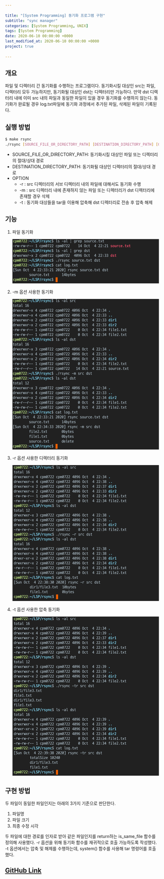 ```yaml
---

title: "[System Programming] 동기화 프로그램 구현"
subtitle: "sync manager"
categories: [System Programming, UNIX]
tags: [System Programming]
date: 2020-06-10 00:00:00 +0000
last_modified_at: 2020-06-10 00:00:00 +0000
project: true

---
```


## 개요

파일 및 디렉터리 간 동기화를 수행하는 프로그램이다. 동기화시킬 대상인 src는 파일, 디렉터리 모두 가능하지만, 동기화될 대상인 dst는 디렉터리만 가능하다. 만약 dst 디렉터리 내에 이미 src 내의 파일과 동일한 파일이 있을 경우 동기화를 수행하지 않는다. 동기화가 완료될 경우 log.txt파일에 동기화 과정에서 추가된 파일, 삭제된 파일이 기록된다.

## 실행 방법

```bash
$ make rsync
./rsync [SOURCE_FILE_OR_DIRECTORY_PATH] [DESTINATION_DIRECTORY_PATH] [OPTION]
```

- SOURCE_FILE_OR_DIRECTORY_PATH: 동기화시킬 대상인 파일 또는 디렉터리의 절대/상대 경로
- DESTINATION_DIRECTORY_PATH: 동기화될 대상인 디렉터리의 절대/상대 경로
- OPTION
    - -r : src 디렉터리의 서브 디렉터리 내의 파일에 대해서도 동기화 수행
    - -m : src 디렉터리 내에 존재하지 않는 파일 또는 디렉터리가 dst 디렉터리에 존재할 경우 삭제
    - -t : 동기화 대상들을 tar을 이용해 압축해 dst 디렉터리로 전송 후 압축 해제

## 기능

1. 파일 동기화

    ![01.jpg](/assets/images/2020-06-10-Sync-Manager/01.jpg)

2. -m 옵션 사용한 동기화

    ![02.jpg](/assets/images/2020-06-10-Sync-Manager/02.jpg)

3. -r 옵션 사용한 디렉터리 동기화

    ![03.jpg](/assets/images/2020-06-10-Sync-Manager/03.jpg)

4. -t 옵션 사용한 압축 동기화

    ![04.jpg](/assets/images/2020-06-10-Sync-Manager/04.jpg)

## 구현 방법

두 파일이 동일한 파일인지는 아래의 3가지 기준으로 판단한다.

1. 파일명
2. 파일 크기
3. 최종 수정 시각

두 파일에 대한 경로를 인자로 받아 같은 파일인지를 return하는 is_same_file 함수를 정의해 사용했다. -r 옵션을 위해 동기화 함수를 재귀적으로 호출 가능하도록 작성했다. -t 옵션에서는 압축 및 해제를 수행하는데, system() 함수를 사용해 tar 명령어를 호출했다.

## [GitHub Link](https://github.com/cpm0722/LSP/tree/master/rsync)
